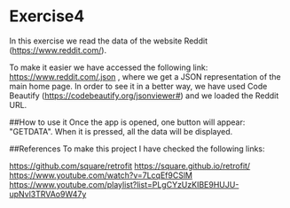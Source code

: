 # Exercise4

In this exercise we read the data of the website Reddit (https://www.reddit.com/).

To make it easier we have accessed the following link: https://www.reddit.com/.json , where we get a JSON representation of the main home page. In order to see it in a better way, we have used Code Beautify (https://codebeautify.org/jsonviewer#) and we loaded the Reddit URL.

##How to use it
Once the app is opened, one button will appear: "GETDATA". When it is pressed, all the data will be displayed.

##References
To make this project I have checked the following links:

  https://github.com/square/retrofit
  https://square.github.io/retrofit/
  https://www.youtube.com/watch?v=7LcqEf9CSlM
  https://www.youtube.com/playlist?list=PLgCYzUzKIBE9HUJU-upNvl3TRVAo9W47y
